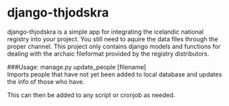 django-thjodskra
================

django-thjodskra is a simple app for integrating the icelandic national registry into your project.
You still need to aquire the data files through the proper channel. This project only contains django models and functions for dealing with the archaic fileformat provided by the registry distributors.

###Usage:
manage.py update_people [filename]  
Imports people that have not yet been added to local database and updates the info of those who have.

This can then be added to any script or cronjob as needed.
